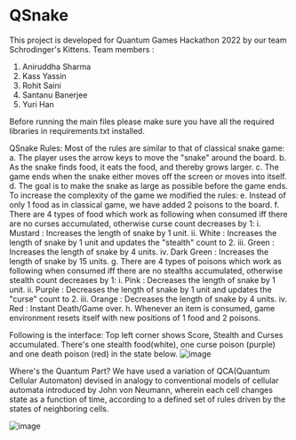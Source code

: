 # QSnake
This project is developed for Quantum Games Hackathon 2022 by our team Schrodinger's Kittens.
Team members :
  1. Aniruddha Sharma
  2. Kass Yassin
  3. Rohit Saini
  4. Santanu Banerjee
  5. Yuri Han

Before running the main files please make sure you have all the required libraries in requirements.txt installed.

QSnake Rules:
Most of the rules are similar to that of classical snake game:
a. The player uses the arrow keys to move the "snake" around the board.
b. As the snake finds food, it eats the food, and thereby grows larger.
c. The game ends when the snake either moves off the screen or moves into itself.
d. The goal is to make the snake as large as possible before the game ends.
  To increase the complexity of the game we modified the rules:
     e. Instead of only 1 food as in classical game, we have added 2 poisons to the board.
     f. There are 4 types of food which work as following when consumed iff there are no curses accumulated, otherwise curse count decreases by 1:
          i.    Mustard       : Increases the length of snake by 1 unit.
          ii.   White         : Increases the length of snake by 1 unit and updates the "stealth" count to 2.
          iii.  Green         : Increases the length of snake by 4 units.
          iv.   Dark Green    : Increases the length of snake by 15 units.
     g. There are 4 types of poisons which work as following when consumed iff there are no stealths accumulated, otherwise stealth count decreases by 1:
          i.    Pink          : Decreases the length of snake by 1 unit.
          ii.   Purple        : Decreases the length of snake by 1 unit and updates the "curse" count to 2.
          iii.  Orange        : Decreases the length of snake by 4 units.
          iv.   Red           : Instant Death/Game over.
     h. Whenever an item is consumed, game environment resets itself with new positions of 1 food and 2 poisons.

Following is the interface:
  Top left corner shows Score, Stealth and Curses accumulated.
  There's one stealth food(white), one curse poison (purple) and one death poison (red) in the state below.
![image](https://user-images.githubusercontent.com/56411951/193431319-45024466-967c-41c6-89e8-5ded30641b1a.png)


Where's the Quantum Part?
  We have used a variation of QCA(Quantum Cellular Automaton) devised in analogy to conventional models of cellular automata introduced by John von Neumann, wherein
  each cell changes state as a function of time, according to a defined set of rules driven by the states of neighboring cells.
  
  ![image](https://user-images.githubusercontent.com/56411951/193431523-575e6b6e-0523-4485-ab57-60f2c246406b.png)
